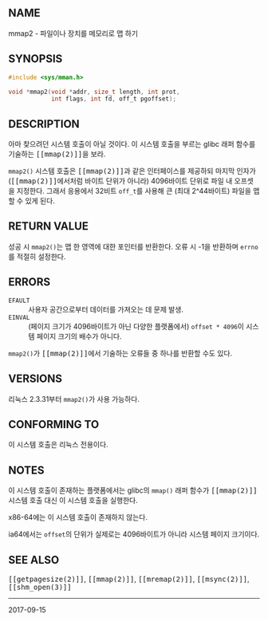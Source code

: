 ## NAME

mmap2 - 파일이나 장치를 메모리로 맵 하기

## SYNOPSIS

```c
#include <sys/mman.h>

void *mmap2(void *addr, size_t length, int prot,
            int flags, int fd, off_t pgoffset);
```

## DESCRIPTION

아마 찾으려던 시스템 호출이 아닐 것이다. 이 시스템 호출을 부르는 glibc 래퍼 함수를 기술하는 <tt>[[mmap(2)]]</tt>을 보라.

`mmap2()` 시스템 호출은 <tt>[[mmap(2)]]</tt>과 같은 인터페이스를 제공하되 마지막 인자가 (<tt>[[mmap(2)]]</tt>에서처럼 바이트 단위가 아니라) 4096바이트 단위로 파일 내 오프셋을 지정한다. 그래서 응용에서 32비트 `off_t`를 사용해 큰 (최대 2^44바이트) 파일을 맵 할 수 있게 된다.

## RETURN VALUE

성공 시 `mmap2()`는 맵 한 영역에 대한 포인터를 반환한다. 오류 시 -1을 반환하며 `errno`를 적절히 설정한다.

## ERRORS

<dl>
<dt><code>EFAULT</code></dt>
<dd>사용자 공간으로부터 데이터를 가져오는 데 문제 발생.</dd>
<dt><code>EINVAL</code></dt>
<dd>(페이지 크기가 4096바이트가 아닌 다양한 플랫폼에서) <code>offset * 4096</code>이 시스템 페이지 크기의 배수가 아니다.</dd>
</dl>

`mmap2()`가 <tt>[[mmap(2)]]</tt>에서 기술하는 오류들 중 하나를 반환할 수도 있다.

## VERSIONS

리눅스 2.3.31부터 `mmap2()`가 사용 가능하다.

## CONFORMING TO

이 시스템 호출은 리눅스 전용이다.

## NOTES

이 시스템 호출이 존재하는 플랫폼에서는 glibc의 `mmap()` 래퍼 함수가 <tt>[[mmap(2)]]</tt> 시스템 호출 대신 이 시스템 호출을 실행한다.

x86-64에는 이 시스템 호출이 존재하지 않는다.

ia64에서는 `offset`의 단위가 실제로는 4096바이트가 아니라 시스템 페이지 크기이다.

## SEE ALSO

<tt>[[getpagesize(2)]]</tt>, <tt>[[mmap(2)]]</tt>, <tt>[[mremap(2)]]</tt>, <tt>[[msync(2)]]</tt>, <tt>[[shm_open(3)]]</tt>

----

2017-09-15
